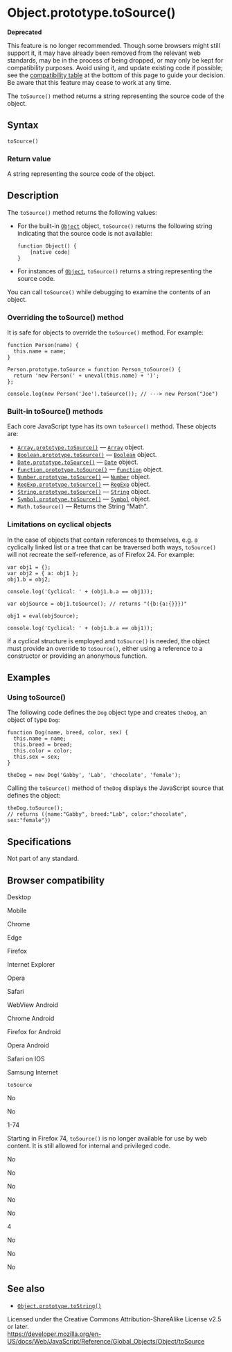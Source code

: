 Object.prototype.toSource()
===========================

**Deprecated**

This feature is no longer recommended. Though some browsers might still support it, it may have already been removed from the relevant web standards, may be in the process of being dropped, or may only be kept for compatibility purposes. Avoid using it, and update existing code if possible; see the [compatibility table](#browser_compatibility) at the bottom of this page to guide your decision. Be aware that this feature may cease to work at any time.

The `toSource()` method returns a string representing the source code of the object.

Syntax
------

    toSource()

### Return value

A string representing the source code of the object.

Description
-----------

The `toSource()` method returns the following values:

-   For the built-in [`Object`](../object) object, `toSource()` returns the following string indicating that the source code is not available:

        function Object() {
            [native code]
        }

-   For instances of [`Object`](../object), `toSource()` returns a string representing the source code.

You can call `toSource()` while debugging to examine the contents of an object.

### Overriding the toSource() method

It is safe for objects to override the `toSource()` method. For example:

    function Person(name) {
      this.name = name;
    }

    Person.prototype.toSource = function Person_toSource() {
      return 'new Person(' + uneval(this.name) + ')';
    };

    console.log(new Person('Joe').toSource()); // ---> new Person("Joe")

### Built-in toSource() methods

Each core JavaScript type has its own `toSource()` method. These objects are:

-   [`Array.prototype.toSource()`](../array/tosource) — [`Array`](../array) object.
-   [`Boolean.prototype.toSource()`](../boolean/tosource) — [`Boolean`](../boolean) object.
-   [`Date.prototype.toSource()`](../date/tosource) — [`Date`](../date) object.
-   [`Function.prototype.toSource()`](../function/tosource) — [`Function`](../function) object.
-   [`Number.prototype.toSource()`](../number/tosource) — [`Number`](../number) object.
-   [`RegExp.prototype.toSource()`](../regexp/tosource) — [`RegExp`](../regexp) object.
-   [`String.prototype.toSource()`](../string/tosource) — [`String`](../string) object.
-   [`Symbol.prototype.toSource()`](../symbol/tosource) — [`Symbol`](../symbol) object.
-   `Math.toSource()` — Returns the String “Math”.

### Limitations on cyclical objects

In the case of objects that contain references to themselves, e.g. a cyclically linked list or a tree that can be traversed both ways, `toSource()` will not recreate the self-reference, as of Firefox 24. For example:

    var obj1 = {};
    var obj2 = { a: obj1 };
    obj1.b = obj2;

    console.log('Cyclical: ' + (obj1.b.a == obj1));

    var objSource = obj1.toSource(); // returns "({b:{a:{}}})"

    obj1 = eval(objSource);

    console.log('Cyclical: ' + (obj1.b.a == obj1));

If a cyclical structure is employed and `toSource()` is needed, the object must provide an override to `toSource()`, either using a reference to a constructor or providing an anonymous function.

Examples
--------

### Using toSource()

The following code defines the `Dog` object type and creates `theDog`, an object of type `Dog`:

    function Dog(name, breed, color, sex) {
      this.name = name;
      this.breed = breed;
      this.color = color;
      this.sex = sex;
    }

    theDog = new Dog('Gabby', 'Lab', 'chocolate', 'female');

Calling the `toSource()` method of `theDog` displays the JavaScript source that defines the object:

    theDog.toSource();
    // returns ({name:"Gabby", breed:"Lab", color:"chocolate", sex:"female"})

Specifications
--------------

Not part of any standard.

Browser compatibility
---------------------

Desktop

Mobile

Chrome

Edge

Firefox

Internet Explorer

Opera

Safari

WebView Android

Chrome Android

Firefox for Android

Opera Android

Safari on IOS

Samsung Internet

`toSource`

No

No

1-74

Starting in Firefox 74, `toSource()` is no longer available for use by web content. It is still allowed for internal and privileged code.

No

No

No

No

No

4

No

No

No

See also
--------

-   [`Object.prototype.toString()`](tostring)

Licensed under the Creative Commons Attribution-ShareAlike License v2.5 or later.  
<a href="https://developer.mozilla.org/en-US/docs/Web/JavaScript/Reference/Global_Objects/Object/toSource" class="_attribution-link">https://developer.mozilla.org/en-US/docs/Web/JavaScript/Reference/Global_Objects/Object/toSource</a>
